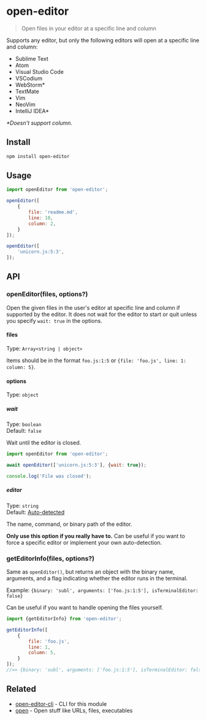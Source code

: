 # open-editor

> Open files in your editor at a specific line and column

Supports any editor, but only the following editors will open at a specific line and column:

- Sublime Text
- Atom
- Visual Studio Code
- VSCodium
- WebStorm*
- TextMate
- Vim
- NeoVim
- IntelliJ IDEA*

*\*Doesn't support column.*

## Install

```sh
npm install open-editor
```

## Usage

```js
import openEditor from 'open-editor';

openEditor([
	{
		file: 'readme.md',
		line: 10,
		column: 2,
	}
]);

openEditor([
	'unicorn.js:5:3',
]);
```

## API

### openEditor(files, options?)

Open the given files in the user's editor at specific line and column if supported by the editor. It does not wait for the editor to start or quit unless you specify `wait: true` in the options.

#### files

Type: `Array<string | object>`

Items should be in the format `foo.js:1:5` or `{file: 'foo.js', line: 1: column: 5}`.

#### options

Type: `object`

##### wait

Type: `boolean`\
Default: `false`

Wait until the editor is closed.

```js
import openEditor from 'open-editor';

await openEditor(['unicorn.js:5:3'], {wait: true});

console.log('File was closed');
```

##### editor

Type: `string`\
Default: [Auto-detected](https://github.com/sindresorhus/env-editor)

The name, command, or binary path of the editor.

**Only use this option if you really have to.** Can be useful if you want to force a specific editor or implement your own auto-detection.

### getEditorInfo(files, options?)

Same as `openEditor()`, but returns an object with the binary name, arguments, and a flag indicating whether the editor runs in the terminal.

Example: `{binary: 'subl', arguments: ['foo.js:1:5'], isTerminalEditor: false}`

Can be useful if you want to handle opening the files yourself.

```js
import {getEditorInfo} from 'open-editor';

getEditorInfo([
	{
		file: 'foo.js',
		line: 1,
		column: 5,
	}
]);
//=> {binary: 'subl', arguments: ['foo.js:1:5'], isTerminalEditor: false}
```

## Related

- [open-editor-cli](https://github.com/sindresorhus/open-editor-cli) - CLI for this module
- [open](https://github.com/sindresorhus/open) - Open stuff like URLs, files, executables
